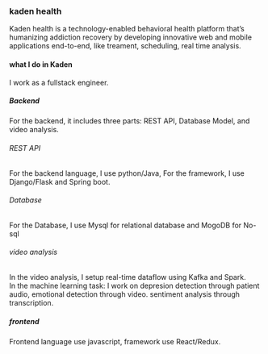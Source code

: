  ### kaden health
Kaden health is a technology-enabled behavioral health platform that’s humanizing addiction recovery by developing innovative web and mobile applications end-to-end, like treament, scheduling, real time analysis.

 #### what I do in Kaden
 I work as a fullstack engineer. 
 ##### Backend 
For the backend, it includes three parts: REST API, Database Model, and video analysis.
 
 ###### REST API
For the backend language, I use python/Java, For the framework,  I use Django/Flask and Spring boot.  
 
 ###### Database
 For the Database,  I use Mysql for relational database and MogoDB for No-sql
 
 ###### video analysis
 In the video analysis, I setup real-time dataflow using Kafka and Spark.    
 In the machine learning task: I work on depresion detection through patient audio, emotional detection through video. sentiment analysis through transcription. 

 ##### frontend
 Frontend language use javascript, framework use React/Redux.    

